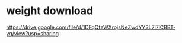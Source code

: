 # weight download
https://drive.google.com/file/d/1DFqQtzWXrojsNeZwdYY3L7i7lCBBT-yg/view?usp=sharing